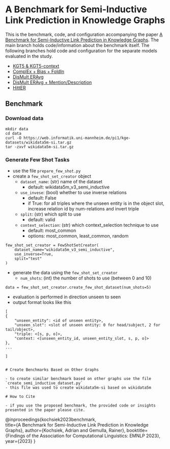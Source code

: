 # A Benchmark for Semi-Inductive Link Prediction in Knowledge Graphs

This is the benchmark, code, and configuration accompanying the paper [A Benchmark for Semi-Inductive Link Prediction in Knowledge Graphs](https://arxiv.org/pdf/2310.11917.pdf).
The main branch holds code/information about the benchmark itself. 
The following branches hold code and configuration for the separate models evaluated in the study.

- [KGT5 \& KGT5-context](https://github.com/uma-pi1/wikidata5m-si/tree/kgt5-context)
- [ComplEx + Bias + FoldIn](https://github.com/uma-pi1/wikidata5m-si/tree/complex_fold_in)
- [DisMult ERAvg](https://github.com/uma-pi1/wikidata5m-si/tree/odistmult)
- [DisMult ERAvg + Mention/Description](https://github.com/uma-pi1/wikidata5m-si/tree/odistmult_descriptions)
- [HittER](https://github.com/uma-pi1/wikidata5m-si/tree/hitter)


## Benchmark

### Download data

```
mkdir data
cd data
curl -O https://web.informatik.uni-mannheim.de/pi1/kge-datasets/wikidata5m-si.tar.gz
tar -zxvf wikidata5m-si.tar.gz
```

### Generate Few Shot Tasks

- use the file `prepare_few_shot.py`
- create a `few_shot_set_creator` object
	- `dataset_name`: (str) name of the dataset
      - default: wikidata5m_v3_semi_inductive
	- `use_invese`: (bool) whether to use inverse relations
      - default: False
      - if True: for all triples where the unseen entity is in the object slot, increase relation id by num-relations and invert triple
	- `split`: (str) which split to use
      - default: valid
	- `context_selection`: (str) which context\_selection technique to use
      - default: most\_common
      - options: most\_common, least\_common, random

```
few_shot_set_creator = FewShotSetCreator(
	dataset_name="wikidata5m_v3_semi_inductive",
	use_inverse=True,
	split="test"
)
```

- generate the data using the `few_shot_set_creator`
	- `num_shots`: (int) the number of shots to use (between 0 and 10)

```
data = few_shot_set_creator.create_few_shot_dataset(num_shots=5)
```

- evaluation is performed in direction unseen to seen
- output format looks like this
```
[
{
	"unseen_entity": <id of unseen entity>,
	"unseen_slot": <slot of unseen entity: 0 for head/subject, 2 for tail/object>,
	"triple: <[s, p, o]>,
	"context: <[unseen_entity_id, unseen_entity_slot, s, p, o]>
},
...

]


# Create Benchmarks Based on Other Graphs

- to create similar benchmark based on other graphs use the file `create_semi_inductive_dataset.py`
- this file was used to create wikidata5m-si based on wikidata5m

# How to Cite

- if you use the proposed benchmark, the provided code or insights presented in the paper please cite.

```
@inproceedings{kochsiek2023benchmark,                                                                                                                                                                  
title={A Benchmark for Semi-Inductive Link Prediction in Knowledge Graphs},
author={Kochsiek, Adrian and Gemulla, Rainer},
booktitle={Findings of the Association for Computational Linguistics: EMNLP 2023},
year={2023}
}
```


